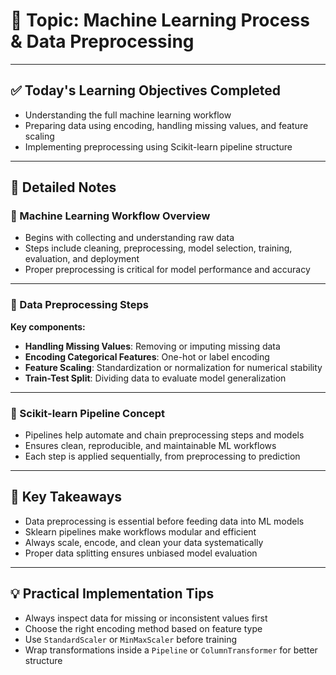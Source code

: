 # 📘 Topic: Machine Learning Process & Data Preprocessing  

---

## ✅ Today's Learning Objectives Completed

- Understanding the full machine learning workflow  
- Preparing data using encoding, handling missing values, and feature scaling  
- Implementing preprocessing using Scikit-learn pipeline structure  

---

## 📝 Detailed Notes

### 🔹 Machine Learning Workflow Overview

- Begins with collecting and understanding raw data  
- Steps include cleaning, preprocessing, model selection, training, evaluation, and deployment  
- Proper preprocessing is critical for model performance and accuracy  

---

### 🔹 Data Preprocessing Steps

**Key components:**
- **Handling Missing Values**: Removing or imputing missing data  
- **Encoding Categorical Features**: One-hot or label encoding  
- **Feature Scaling**: Standardization or normalization for numerical stability  
- **Train-Test Split**: Dividing data to evaluate model generalization  

---

### 🔹 Scikit-learn Pipeline Concept

- Pipelines help automate and chain preprocessing steps and models  
- Ensures clean, reproducible, and maintainable ML workflows  
- Each step is applied sequentially, from preprocessing to prediction  

---

## 🔑 Key Takeaways

- Data preprocessing is essential before feeding data into ML models  
- Sklearn pipelines make workflows modular and efficient  
- Always scale, encode, and clean your data systematically  
- Proper data splitting ensures unbiased model evaluation  

---

## 💡 Practical Implementation Tips

- Always inspect data for missing or inconsistent values first  
- Choose the right encoding method based on feature type  
- Use `StandardScaler` or `MinMaxScaler` before training  
- Wrap transformations inside a `Pipeline` or `ColumnTransformer` for better structure  
